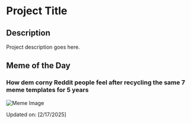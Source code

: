# Project Title

## Description

Project description goes here.

## Meme of the Day

### How dem corny Reddit people feel after recycling the same 7 meme templates for 5 years
![Meme Image](https://i.redd.it/bviaff179lje1.gif)

Updated on: [2/17/2025]